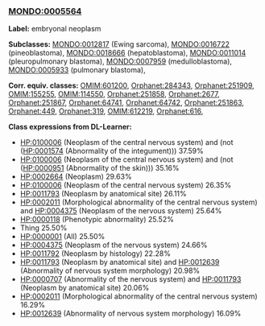 
### [MONDO:0005564](http://purl.obolibrary.org/obo/MONDO_0005564)
**Label:** embryonal neoplasm

**Subclasses:** [MONDO:0012817](http://purl.obolibrary.org/obo/MONDO_0012817) (Ewing sarcoma), [MONDO:0016722](http://purl.obolibrary.org/obo/MONDO_0016722) (pineoblastoma), [MONDO:0018666](http://purl.obolibrary.org/obo/MONDO_0018666) (hepatoblastoma), [MONDO:0011014](http://purl.obolibrary.org/obo/MONDO_0011014) (pleuropulmonary blastoma), [MONDO:0007959](http://purl.obolibrary.org/obo/MONDO_0007959) (medulloblastoma), [MONDO:0005933](http://purl.obolibrary.org/obo/MONDO_0005933) (pulmonary blastoma), 

**Corr. equiv. classes:** [OMIM:601200](http://purl.obolibrary.org/obo/OMIM_601200), [Orphanet:284343](http://www.orpha.net/ORDO/Orphanet_284343), [Orphanet:251909](http://www.orpha.net/ORDO/Orphanet_251909), [OMIM:155255](http://purl.obolibrary.org/obo/OMIM_155255), [OMIM:114550](http://purl.obolibrary.org/obo/OMIM_114550), [Orphanet:251858](http://www.orpha.net/ORDO/Orphanet_251858), [Orphanet:2677](http://www.orpha.net/ORDO/Orphanet_2677), [Orphanet:251867](http://www.orpha.net/ORDO/Orphanet_251867), [Orphanet:64741](http://www.orpha.net/ORDO/Orphanet_64741), [Orphanet:64742](http://www.orpha.net/ORDO/Orphanet_64742), [Orphanet:251863](http://www.orpha.net/ORDO/Orphanet_251863), [Orphanet:449](http://www.orpha.net/ORDO/Orphanet_449), [Orphanet:319](http://www.orpha.net/ORDO/Orphanet_319), [OMIM:612219](http://purl.obolibrary.org/obo/OMIM_612219), [Orphanet:616](http://www.orpha.net/ORDO/Orphanet_616), 

**Class expressions from DL-Learner:**

- [HP:0100006](http://purl.obolibrary.org/obo/HP_0100006) (Neoplasm of the central nervous system) and (not ([HP:0001574](http://purl.obolibrary.org/obo/HP_0001574) (Abnormality of the integument))) 37.59%
- [HP:0100006](http://purl.obolibrary.org/obo/HP_0100006) (Neoplasm of the central nervous system) and (not ([HP:0000951](http://purl.obolibrary.org/obo/HP_0000951) (Abnormality of the skin))) 35.16%
- [HP:0002664](http://purl.obolibrary.org/obo/HP_0002664) (Neoplasm) 29.63%
- [HP:0100006](http://purl.obolibrary.org/obo/HP_0100006) (Neoplasm of the central nervous system) 26.35%
- [HP:0011793](http://purl.obolibrary.org/obo/HP_0011793) (Neoplasm by anatomical site) 26.11%
- [HP:0002011](http://purl.obolibrary.org/obo/HP_0002011) (Morphological abnormality of the central nervous system) and [HP:0004375](http://purl.obolibrary.org/obo/HP_0004375) (Neoplasm of the nervous system) 25.64%
- [HP:0000118](http://purl.obolibrary.org/obo/HP_0000118) (Phenotypic abnormality) 25.52%
- Thing 25.50%
- [HP:0000001](http://purl.obolibrary.org/obo/HP_0000001) (All) 25.50%
- [HP:0004375](http://purl.obolibrary.org/obo/HP_0004375) (Neoplasm of the nervous system) 24.66%
- [HP:0011792](http://purl.obolibrary.org/obo/HP_0011792) (Neoplasm by histology) 22.28%
- [HP:0011793](http://purl.obolibrary.org/obo/HP_0011793) (Neoplasm by anatomical site) and [HP:0012639](http://purl.obolibrary.org/obo/HP_0012639) (Abnormality of nervous system morphology) 20.98%
- [HP:0000707](http://purl.obolibrary.org/obo/HP_0000707) (Abnormality of the nervous system) and [HP:0011793](http://purl.obolibrary.org/obo/HP_0011793) (Neoplasm by anatomical site) 20.06%
- [HP:0002011](http://purl.obolibrary.org/obo/HP_0002011) (Morphological abnormality of the central nervous system) 16.29%
- [HP:0012639](http://purl.obolibrary.org/obo/HP_0012639) (Abnormality of nervous system morphology) 16.09%


